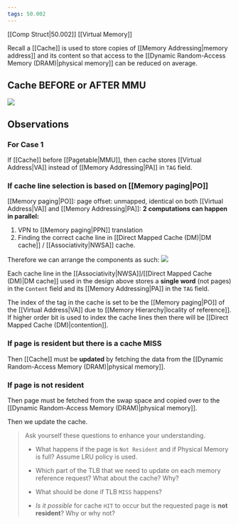 ```yaml
---
tags: 50.002
---
```

[[Comp Struct|50.002]]
[[Virtual Memory]]

Recall a [[Cache]] is used to store copies of [[Memory Addressing|memory address]] and its content so that access to the [[Dynamic Random-Access Memory (DRAM)|physical memory]] can be reduced on average.

## Cache BEFORE or AFTER MMU
![](https://dropbox.com/s/j7l3t20a9cmt2ez/cacheMMU.png?raw=1)

## Observations
### For Case 1
If [[Cache]] before [[Pagetable|MMU]], then cache stores [[Virtual Address|VA]] instead of [[Memory Addressing|PA]] in `TAG` field.

### If cache line selection is based on [[Memory paging|PO]]
[[Memory paging|PO]]: page offset: unmapped, identical on both [[Virtual Address|VA]] and [[Memory Addressing|PA]]:
**2 computations can happen in parallel:**
1. VPN to [[Memory paging|PPN]] translation
2. Finding the correct cache line in [[Direct Mapped Cache (DM)|DM cache]] / [[Associativity|NWSA]] cache.

Therefore we can arrange the components as such:
![](https://dropbox.com/s/mdgucv6qubun01l/cachemmu2.png?raw=1)

Each cache line in the [[Associativity|NWSA]]/[[Direct Mapped Cache (DM)|DM cache]] used in the design above stores a **single word** (not pages) in the `Content` field and its [[Memory Addressing|PA]] in the `TAG` field.

The index of the tag in the cache is set to be the [[Memory paging|PO]] of the [[Virtual Address|VA]] due to [[Memory Hierarchy|locality of reference]]. If higher order bit is used to index the cache lines then there will be [[Direct Mapped Cache (DM)|contention]].

### If page is resident but there is a cache MISS
Then [[Cache]] must be **updated** by fetching the data from the [[Dynamic Random-Access Memory (DRAM)|physical memory]].

### If page is not resident
Then page must be fetched from the swap space and copied over to the [[Dynamic Random-Access Memory (DRAM)|physical memory]]. 

Then we update the cache.


> Ask yourself these questions to enhance your understanding.
> 
> -   What happens if the page is `Not Resident` and if Physical Memory is full? Assume LRU policy is used.
>     
> -   Which part of the TLB that we need to update on each memory reference request? What about the cache? Why?
>     
> -   What should be done if TLB `MISS` happens?
>     
> -   _Is it possible_ for cache `HIT` to occur but the requested page is **not resident**? Why or why not?
>